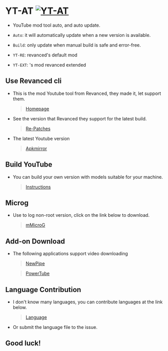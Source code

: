 # YT-AT [![YT-AT](https://github.com/kakathic/YT-AT/actions/workflows/Auto.yml/badge.svg)](https://github.com/kakathic/YT-AT/actions/workflows/Auto.yml)

- YouTube mod tool auto, and auto update.

- `Auto`: it will automatically update when a new version is available.

- `Build`: only update when manual build is safe and error-free.

- `YT-RE`: revanced's default mod

- `YT-EXT`: 's mod revanced extended

**Use Revanced cli**
---

- This is the mod Youtube tool from Revanced, they made it, let support them.

   > [Homepage](https://github.com/revanced)

- See the version that Revanced they support for the latest build.

   > [Re-Patches](https://github.com/revanced/revanced-patches)

- The latest Youtube version

   > [Apkmirror](https://www.apkmirror.com/apk/google-inc/youtube/)

**Build YouTube**
---

- You can build your own version with models suitable for your machine. 

   > [Instructions](./.github/Tools/Auto.md)

**Microg**
---

- Use to log non-root version, click on the link below to download.

   > [mMicroG](https://github.com/inotia00/mMicroG/releases)

**Add-on Download**
---

- The following applications support video downloading

   > [NewPipe](https://newpipe.net)

   > [PowerTube](https://github.com/razar-dev/PowerTube)

**Language Contribution**
---

- I don't know many languages, you can contribute languages ​​at the link below.

   > [Language](./.github/Language)

- Or submit the language file to the issue.

**Good luck!**
---
